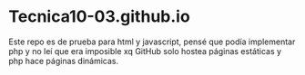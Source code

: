 # Tecnica10-03.github.io

Este repo es de prueba para html y javascript, pensé que podía implementar php y no leí que era imposible xq 
GitHub solo hostea páginas estáticas y php hace páginas dinámicas.

